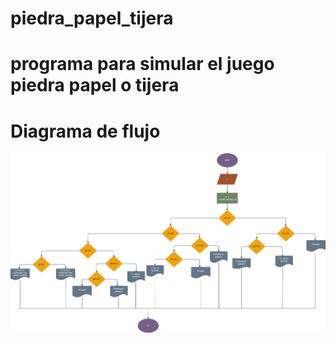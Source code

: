 # piedra_papel_tijera

# programa para simular el juego piedra papel o tijera

# Diagrama de flujo
![Diagrama de flujo](diagrama.png "Diagrama de flujo")